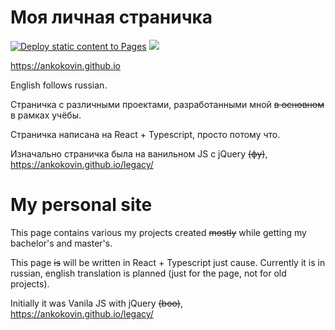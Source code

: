 # Моя личная страничка
[![Deploy static content to Pages](https://github.com/ankokovin/ankokovin.github.io/actions/workflows/deploy.yml/badge.svg?branch=main)](https://github.com/ankokovin/ankokovin.github.io/actions/workflows/deploy.yml) <img src="https://img.shields.io/github/last-commit/ankokovin/ankokovin.github.io/main"/>

https://ankokovin.github.io

English follows russian.

Страничка с различными проектами, разработанными мной <del>в основном</del> в рамках учёбы.

Страничка написана на React + Typescript, просто потому что.

Изначально страничка была на ванильном JS с jQuery <del>(фу)</del>, https://ankokovin.github.io/legacy/

# My personal site

This page contains various my projects created <del>mostly</del> while getting my bachelor's and master's. 

This page <del>is</del> will be written in React + Typescript just cause. Currently it is in russian, english translation is planned (just for the page, not for old projects).  

Initially it was Vanila JS with jQuery <del>(boo)</del>, https://ankokovin.github.io/legacy/
